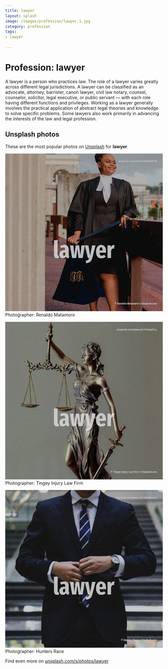 ```yaml
---
title: lawyer
layout: splash
image: /images/profession/lawyer.1.jpg
category: profession
tags:
- lawyer

---
```

# Profession: lawyer

A lawyer is a person who practices law. The role of a lawyer varies greatly across different legal jurisdictions. A lawyer can be classified as an advocate, attorney, barrister, canon lawyer, civil law notary,  counsel, counselor, solicitor, legal executive, or public servant — with each role having different  functions and privileges. Working as a lawyer generally involves the practical application of abstract legal theories and  knowledge to solve specific problems. Some lawyers also work primarily in advancing the interests of the law and legal profession. 

 
## Unsplash photos
These are the most popular photos on [Unsplash](https://unsplash.com) for **lawyer**.
 
![lawyer](/images/profession/lawyer.1.jpg)
Photographer:  Renaldo Matamoro
 
![lawyer](/images/profession/lawyer.2.jpg)
Photographer:  Tingey Injury Law Firm
 
![lawyer](/images/profession/lawyer.3.jpg)
Photographer:  Hunters Race
 
Find even more on [unsplash.com/s/photos/lawyer](https://unsplash.com/s/photos/lawyer)
 

